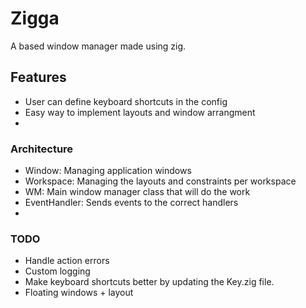 # Zigga

A based window manager made using zig.

## Features

* User can define keyboard shortcuts in the config
* Easy way to implement layouts and window arrangment
* 

### Architecture

- Window: Managing application windows
- Workspace: Managing the layouts and constraints per workspace
- WM: Main window manager class that will do the work
- EventHandler: Sends events to the correct handlers
- 

### TODO
- Handle action errors
- Custom logging
- Make keyboard shortcuts better by updating the Key.zig file.
- Floating windows + layout
